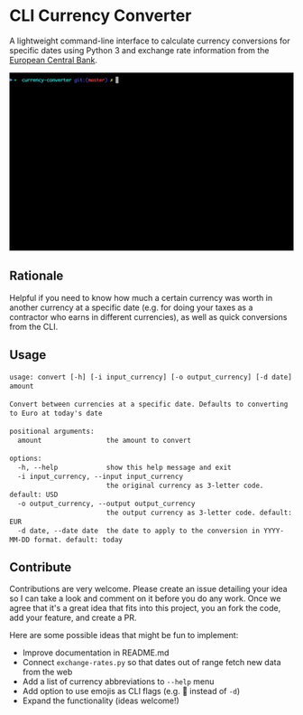 # CLI Currency Converter

A lightweight command-line interface to calculate currency conversions for specific dates using Python 3 and exchange rate information from the [European Central Bank](https://www.ecb.europa.eu/home/html/index.en.html).

![Example conversion process GIF](convert.gif)

## Rationale

Helpful if you need to know how much a certain currency was worth in another currency at a specific date (e.g. for doing your taxes as a contractor who earns in different currencies), as well as quick conversions from the CLI.

## Usage

```
usage: convert [-h] [-i input_currency] [-o output_currency] [-d date] amount

Convert between currencies at a specific date. Defaults to converting to Euro at today's date

positional arguments:
  amount                the amount to convert

options:
  -h, --help            show this help message and exit
  -i input_currency, --input input_currency
                        the original currency as 3-letter code. default: USD
  -o output_currency, --output output_currency
                        the output currency as 3-letter code. default: EUR
  -d date, --date date  the date to apply to the conversion in YYYY-MM-DD format. default: today
```

## Contribute

Contributions are very welcome. Please create an issue detailing your idea so I can take a look and comment on it before you do any work. Once we agree that it's a great idea that fits into this project, you an fork the code, add your feature, and create a PR. 

Here are some possible ideas that might be fun to implement:

- Improve documentation in README.md
- Connect `exchange-rates.py` so that dates out of range fetch new data from the web
- Add a list of currency abbreviations to `--help` menu
- Add option to use emojis as CLI flags (e.g. :calendar: instead of `-d`) 
- Expand the functionality (ideas welcome!)
